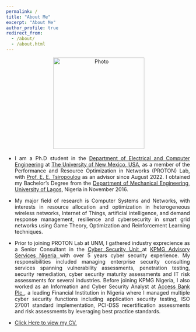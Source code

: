 ```yaml
---
permalink: /
title: "About Me"
excerpt: "About Me"
author_profile: true
redirect_from: 
  - /about/
  - /about.html
---
```

<p align="center"> &nbsp;<img src="https://geofragkos.github.io/files/unm-ece-logo.png" alt="Photo" style="width: 250px;"></p>

<ul>
<li><p align="justify">I am a Ph.D student in the <a href="http://www.ece.unm.edu" target="_blank">Department of Electrical and Computer Engineering</a> at <a href="http://www.unm.edu" target="_blank">The University of New Mexico, USA</a>, as a member of the Performance and Resource Optimization in Networks (PROTON) Lab, with <a href="http://ece-research.unm.edu/tsiropoulou/index.html" target="_blank">Prof. E. E. Tsiropoulou</a> as an advisor since August 2022. I obtained my Bachelor’s Degree from the <a href="https://unilag.edu.ng/?page_id=2944" target="_blank">Department of Mechanical Engineering</a>, <a href="https://unilag.edu.ng/" target="_blank">University of Lagos</a>, Nigeria in November 2016.</p></li>
<li><p align="justify">My major field of research is Computer Systems and Networks, with interests in resource allocation and optimization in heterogeneous wireless networks, Internet of Things, artificial intelligence, and demand response management, resilience and cybersecurity in smart grid networks using Game Theory, Optimization and Reinforcement Learning techniques.</p></li>
  
<!-- <li><p align="justify">I am also an active student member of the Institute of Electrical and Electronics Engineers (IEEE), IEEE Women in Engineering (WIE) Affinity Group and IEEE Special Interests Group on Humanitarian Technology (SIGHT). I have been the Chairperson for <a href="https://ieeesbdu.org/" target="_blank">IEEE Student Branch University of Dhaka (IEEE SB DU)</a> from 2019 to 2021. I received the Best Idea Award at IEEE Bangladesh Section Humanitarian Idea Contest 2017 for the project <a href="https://ieeexplore.ieee.org/abstract/document/8288898" target="_blank">FoodAlytics: A formalin detection system incorporating a supervised learning approach</a> which was also shortlisted for funding from 409 submissions worldwide at <a href="https://sight.ieee.org/ieee-young-engineers-humanitarian-challenge/" target="_blank">All IEEE Young Engineers’ Humanitarian Challenge (AIYEHUM)</a>, organized by the IEEE Region 10 (Asia-Pacific).</p></li> -->
  
<li><p align="justify">Prior to joining PROTON Lab at UNM, I gathered industry exprecience as a Senior Consultant in the <a href="https://home.kpmg/ng/en/home/services/advisory/risk-consulting/cyber.html" target="_blank">Cyber Security Unit </a> at <a href="https://home.kpmg/ng/en/home.html" target="_blank">KPMG Advisory Services Nigeria </a> with over 5 years cyber security experience. My responsibilities included managing enterprise security consulting services spanning vulnerability assessments, penetration testing, security remediation, cyber security maturity assessments and IT risk assessments for several industries. Before joining KPMG Nigeria, I also worked as an Information and Cyber Security Analyst at <a href="https://www.accessbankplc.com/" target="_blank">Access Bank Plc </a>, a leading Financial Institution in Nigeria where I managed multiple cyber security functions including application security testing, ISO 27001 standard implementation, PCI-DSS recertification assessments and risk assessments by leveraging best practice standards.</p></li>
 
  
<li><p align="justify"><a href="https://adedamola-adesokan.github.io/files/Adedamola_P_Adesokan.pdf" target="_blank">Click Here to view my CV.</a></p></li>
</ul>
